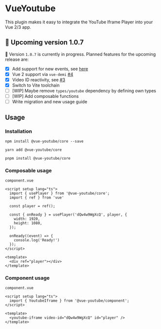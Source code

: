 # VueYoutube

This plugin makes it easy to integrate the YouTube Iframe Player into your Vue 2/3 app.

## 🧪 Upcoming version 1.0.7

🎉 Version `1.0.7` is currently in progress. Planned features for the upcoming release are:

- [x] Add support for new events, see [here](https://developers.google.com/youtube/iframe_api_reference#Events)
- [x] Vue 2 support via `vue-demi` [#4](https://github.com/Techassi/vue-youtube-iframe/issues/4)
- [x] Video ID reactivity, see [#3](https://github.com/Techassi/vue-youtube-iframe/issues/3)
- [x] Switch to Vite toolchain
- [ ] [WIP] Maybe remove `types/youtube` dependency by defining own types
- [ ] [WIP] Add composable functions
- [ ] Write migration and new usage guide

## Usage

### Installation

```shell
npm install @vue-youtube/core --save
```

```shell
yarn add @vue-youtube/core
```

```shell
pnpm install @vue-youtube/core
```

### Composable usage

`component.vue`

```vue
<script setup lang="ts">
  import { usePlayer } from '@vue-youtube/core';
  import { ref } from 'vue'

  const player = ref();

  const { onReady } = usePlayer('dQw4w9WgXcQ', player, {
    width: 1920,
    height: 1080,
  });

  onReady((event) => {
    console.log('Ready!')
  });
</script>

<template>
  <div ref="player"></div>
</template>
```

### Component usage

`component.vue`

```vue
<script setup lang="ts">
  import { YoutubeIframe } from '@vue-youtube/component';
</script>

<template>
  <youtube-iframe video-id="dQw4w9WgXcQ" id="player" />
</template>
```